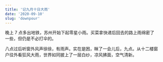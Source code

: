 ```yaml
---
title: '记九月十日大雨'
date: '2020-09-10'
slug: 'downpour'
---
```


晚上 7 点多出地铁，苏州开始下起零星小雨。买菜拿快递后回去的路上雨绵密了一些，但仍是不必打伞的。

八点过后听窗外风声徐徐，有雨声。实在是困，眯了一会儿后，九点。从十二楼窗户往外看狂风大雨，世界如同披上了一层白纱，凉风拂面，空气清新。
